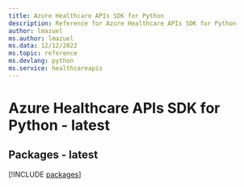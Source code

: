 ```yaml
---
title: Azure Healthcare APIs SDK for Python
description: Reference for Azure Healthcare APIs SDK for Python
author: lmazuel
ms.author: lmazuel
ms.data: 12/12/2022
ms.topic: reference
ms.devlang: python
ms.service: healthcareapis
---
```

# Azure Healthcare APIs SDK for Python - latest
## Packages - latest
[!INCLUDE [packages](healthcare-apis-index.md)]